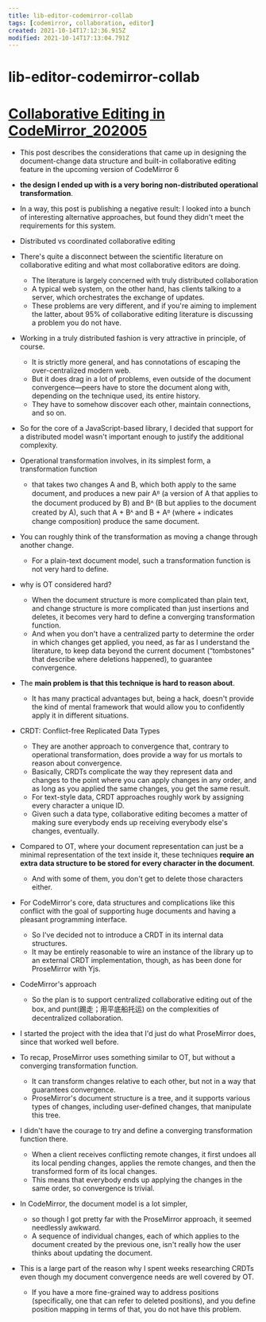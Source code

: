 ```yaml
---
title: lib-editor-codemirror-collab
tags: [codemirror, collaboration, editor]
created: 2021-10-14T17:12:36.915Z
modified: 2021-10-14T17:13:04.791Z
---
```


# lib-editor-codemirror-collab

# [Collaborative Editing in CodeMirror_202005](https://marijnhaverbeke.nl/blog/collaborative-editing-cm.html)
- This post describes the considerations that came up in designing the document-change data structure and built-in collaborative editing feature in the upcoming version of CodeMirror 6
- **the design I ended up with is a very boring non-distributed operational transformation**.
- In a way, this post is publishing a negative result: I looked into a bunch of interesting alternative approaches, but found they didn't meet the requirements for this system.

- Distributed vs coordinated collaborative editing
- There's quite a disconnect between the scientific literature on collaborative editing and what most collaborative editors are doing. 
  - The literature is largely concerned with truly distributed collaboration
  - A typical web system, on the other hand, has clients talking to a server, which orchestrates the exchange of updates.
  - These problems are very different, and if you're aiming to implement the latter, about 95% of collaborative editing literature is discussing a problem you do not have.
- Working in a truly distributed fashion is very attractive in principle, of course.
  - It is strictly more general, and has connotations of escaping the over-centralized modern web. 
  - But it does drag in a lot of problems, even outside of the document convergence—peers have to store the document along with, depending on the technique used, its entire history. 
  - They have to somehow discover each other, maintain connections, and so on.
- So for the core of a JavaScript-based library, I decided that support for a distributed model wasn't important enough to justify the additional complexity. 

- Operational transformation involves, in its simplest form, a transformation function 
  - that takes two changes A and B, which both apply to the same document, and produces a new pair Aᴮ (a version of A that applies to the document produced by B) and Bᴬ (B but applies to the document created by A), such that A + Bᴬ and B + Aᴮ (where + indicates change composition) produce the same document.
- You can roughly think of the transformation as moving a change through another change.
  - For a plain-text document model, such a transformation function is not very hard to define.

- why is OT considered hard?
  - When the document structure is more complicated than plain text, and change structure is more complicated than just insertions and deletes, it becomes very hard to define a converging transformation function. 
  - And when you don't have a centralized party to determine the order in which changes get applied, you need, as far as I understand the literature, to keep data beyond the current document (“tombstones” that describe where deletions happened), to guarantee convergence.
- The **main problem is that this technique is hard to reason about**. 
  - It has many practical advantages but, being a hack, doesn't provide the kind of mental framework that would allow you to confidently apply it in different situations.

- CRDT: Conflict-free Replicated Data Types
  - They are another approach to convergence that, contrary to operational transformation, does provide a way for us mortals to reason about convergence.
  - Basically, CRDTs complicate the way they represent data and changes to the point where you can apply changes in any order, and as long as you applied the same changes, you get the same result.
  - For text-style data, CRDT approaches roughly work by assigning every character a unique ID.
  - Given such a data type, collaborative editing becomes a matter of making sure everybody ends up receiving everybody else's changes, eventually.
- Compared to OT, where your document representation can just be a minimal representation of the text inside it, these techniques **require an extra data structure to be stored for every character in the document**.
  - And with some of them, you don't get to delete those characters either.
- For CodeMirror's core, data structures and complications like this conflict with the goal of supporting huge documents and having a pleasant programming interface. 
  - So I've decided not to introduce a CRDT in its internal data structures.
  - It may be entirely reasonable to wire an instance of the library up to an external CRDT implementation, though, as has been done for ProseMirror with Yjs.

- CodeMirror's approach
  - So the plan is to support centralized collaborative editing out of the box, and punt(踢走；用平底船托运) on the complexities of decentralized collaboration.
- I started the project with the idea that I'd just do what ProseMirror does, since that worked well before.
- To recap, ProseMirror uses something similar to OT, but without a converging transformation function. 
  - It can transform changes relative to each other, but not in a way that guarantees convergence. 
  - ProseMirror's document structure is a tree, and it supports various types of changes, including user-defined changes, that manipulate this tree. 
- I didn't have the courage to try and define a converging transformation function there. 
  - When a client receives conflicting remote changes, it first undoes all its local pending changes, applies the remote changes, and then the transformed form of its local changes. 
  - This means that everybody ends up applying the changes in the same order, so convergence is trivial.
- In CodeMirror, the document model is a lot simpler, 
  - so though I got pretty far with the ProseMirror approach, it seemed needlessly awkward. 
  - A sequence of individual changes, each of which applies to the document created by the previous one, isn't really how the user thinks about updating the document.

- This is a large part of the reason why I spent weeks researching CRDTs even though my document convergence needs are well covered by OT. 
  - If you have a more fine-grained way to address positions (specifically, one that can refer to deleted positions), and you define position mapping in terms of that, you do not have this problem.
